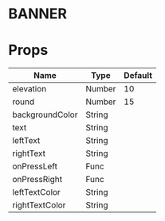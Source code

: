 # BANNER


# Props

| Name            	| Type   	| Default  	|
|-----------------	|--------	|----------	|
| elevation       	| Number 	| 10       	|
| round           	| Number 	| 15       	|
| backgroundColor 	| String 	|          	|
| text            	| String 	|          	|
| leftText        	| String 	|          	|
| rightText       	| String 	|          	|
| onPressLeft     	| Func   	|          	|
| onPressRight    	| Func   	|          	|
| leftTextColor   	| String 	|          	|
| rightTextColor  	| String 	|          	|
